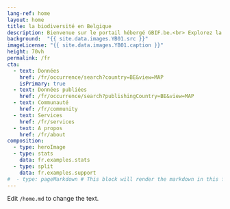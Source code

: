 ```yaml
---
lang-ref: home
layout: home
title: la biodiversité en Belgique
description: Bienvenue sur le portail hébergé GBIF.be.<br> Explorez la biodiversté de notre pays. Découvrez les éditeurs de données et les services offerts par le noeud GBIF.
background:  "{{ site.data.images.YB01.src }}"
imageLicense: "{{ site.data.images.YB01.caption }}"
height: 70vh
permalink: /fr
cta:
  - text: Données
    href: /fr/occurrence/search?country=BE&view=MAP
    isPrimary: true
  - text: Données publiées
    href: /fr/occurrence/search?publishingCountry=BE&view=MAP
  - text: Communauté
    href: /fr/community
  - text: Services
    href: /fr/services
  - text: A propos
    href: /fr/about
composition:
  - type: heroImage
  - type: stats
    data: fr.examples.stats
  - type: split
    data: fr.examples.support
#  - type: pageMarkdown # This block will render the markdown in this file so no data property needed
---
```


Edit `/home.md` to change the text.

